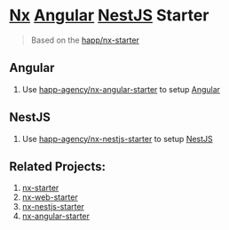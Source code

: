 # [Nx](https://nx.dev/) [Angular](https://angular.io/) [NestJS](https://nestjs.com/) Starter

> Based on the [happ/nx-starter](https://github.com/happ-agency/nx-starter)

## Angular

1. Use [happ-agency/nx-angular-starter](https://github.com/happ-agency/nx-angular-starter) to setup [Angular](https://angular.io/)

## NestJS

1. Use [happ-agency/nx-nestjs-starter](https://github.com/happ-agency/nx-nestjs-starter) to setup [NestJS](https://nestjs.com/)

## Related Projects:

1. [nx-starter](https://github.com/happ-agency/nx-starter)
2. [nx-web-starter](https://github.com/happ-agency/nx-web-starter)
3. [nx-nestjs-starter](https://github.com/happ-agency/nx-nestjs-starter)
4. [nx-angular-starter](https://github.com/happ-agency/nx-angular-starter)

